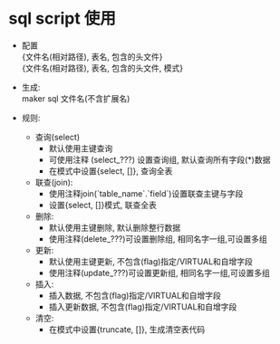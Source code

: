 # sql script 使用

* 配置  
    {文件名(相对路径), 表名, 包含的头文件}  
    {文件名(相对路径), 表名, 包含的头文件, 模式}  

* 生成:  
    maker sql 文件名(不含扩展名)  

* 规则:  
    - 查询(select)  
        - 默认使用主键查询  
        - 可使用注释 (select_???) 设置查询组, 默认查询所有字段(*)数据  
        - 在模式中设置{select, []}, 查询全表  
    - 联查(join):  
        - 使用注释join(\`table_name\`.\`field\`)设置联查主键与字段  
        - 设置{select, []}模式, 联查全表  
    - 删除:  
        - 默认使用主键删除, 默认删除整行数据  
        - 使用注释(delete_???)可设置删除组, 相同名字一组,可设置多组  
    - 更新:  
        - 默认使用主键更新, 不包含(flag)指定/VIRTUAL和自增字段  
        - 使用注释(update_???)可设置更新组, 相同名字一组,可设置多组  
    - 插入:  
        - 插入数据, 不包含(flag)指定/VIRTUAL和自增字段  
        - 插入更新数据, 不包含(flag)指定/VIRTUAL和自增字段  
    - 清空:  
        - 在模式中设置{truncate, []}, 生成清空表代码  
